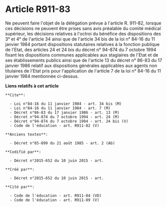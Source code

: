# Article R911-83

Ne peuvent faire l'objet de la délégation prévue à l'article R. 911-82, lorsque ces décisions ne peuvent être prises sans
avis préalable du comité médical supérieur, les décisions relatives à l'octroi du bénéfice des dispositions des 3° et 4° de
l'article 34 ainsi que de l'article 34 bis de la loi n° 84-16 du 11 janvier 1984 portant dispositions statutaires relatives à
la fonction publique de l'Etat, des articles 24 et 24 bis du décret n° 94-874 du 7 octobre 1994 fixant les dispositions
communes applicables aux stagiaires de l'Etat et de ses établissements publics ainsi que de l'article 13 du décret n° 86-83
du 17 janvier 1986 relatif aux dispositions générales applicables aux agents non titulaires de l'Etat pris pour l'application
de l'article 7 de la loi n° 84-16 du 11 janvier 1984 mentionnée ci-dessus.

**Liens relatifs à cet article**

	**Cite**:

	  - Loi n°84-16 du 11 janvier 1984 - art. 34 bis (M)
	  - Loi n°84-16 du 11 janvier 1984 - art. 7 (M)
	  - Décret n°86-83 du 17 janvier 1986 - art. 13 (M)
	  - Décret n°94-874 du 7 octobre 1994 - art. 24 (M)
	  - Décret n°94-874 du 7 octobre 1994 - art. 24 bis (V)
	  - Code de l'éducation - art. R911-82 (V)

	**Anciens textes**:

	  - Décret n°85-899 du 21 août 1985 - art. 2 (Ab)

	**Codifié par**:

	  - Décret n°2015-652 du 10 juin 2015 - art.

	**Créé par**:

	  - Décret n°2015-652 du 10 juin 2015 - art.

	**Cité par**:

	  - Code de l'éducation - art. R911-84 (VD)
	  - Code de l'éducation - art. R911-89 (V)
